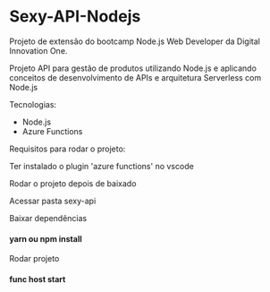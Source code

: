 # Sexy-API-Nodejs
Projeto de extensão do bootcamp Node.js Web Developer da Digital Innovation One.

Projeto API para gestão de produtos utilizando Node.js e aplicando conceitos de 
desenvolvimento de APIs e arquitetura Serverless com Node.js

Tecnologias:
 - Node.js
 - Azure Functions

Requisitos para rodar o projeto:

Ter instalado o plugin 'azure functions' no vscode

Rodar o projeto depois de baixado

Acessar pasta sexy-api

Baixar dependências
#### yarn ou npm install

Rodar projeto
#### func host start

